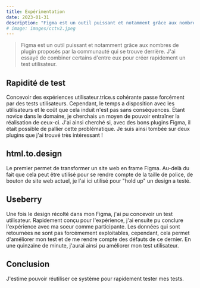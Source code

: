 ```yaml
---
title: Expérimentation
date: 2023-01-31
description: "Figma est un outil puissant et notamment grâce aux nombres de plugin proposés par la communauté qui se trouve derrière. J'ai essayé de combiner certains d'entre eux pour créer un test utilisateur."
# image: images/cctv2.jpeg
---
```


> Figma est un outil puissant et notamment grâce aux nombres de plugin proposés par la communauté qui se trouve derrière. J'ai essayé de combiner certains d'entre eux pour créer rapidement un test utilisateur.


## Rapidité de test
Concevoir des expériences utilisateur.trice.s cohérante passe forcément par des tests utilisateurs. Cependant, le temps a disposition avec les utilisateurs et le coût que cela induit n'est pas sans conséquences. Étant novice dans le domaine, je cherchais un moyen de pouvoir entraîner la réalisation de ceux-ci. J'ai ainsi cherché si, avec des bons plugins Figma, il était possible de pallier cette problématique. Je suis ainsi tombée sur deux plugins que j'ai trouvé très intéressant ! 

## html.to.design
Le premier permet de transformer un site web en frame Figma. Au-delà du fait que cela peut être utilisé pour se rendre compte de la taille de police, de bouton de site web actuel, je l'ai ici utilisé pour "hold up" un design a testé. 

## Useberry
Une fois le design récolté dans mon Figma, j'ai pu concevoir un test utilisateur. Rapidement conçu pour l'expérience, j'ai ensuite pu conclure l'expérience avec ma soeur comme participante. Les données qui sont retournées ne sont pas forcémement exploitables, cependant, cela permet d'améliorer mon test et de me rendre compte des défauts de ce dernier. En une quinzaine de minute, j'aurai ainsi pu améliorer mon test utilisateur. 

## Conclusion
J'estime pouvoir réutiliser ce système pour rapidement tester mes tests. 

